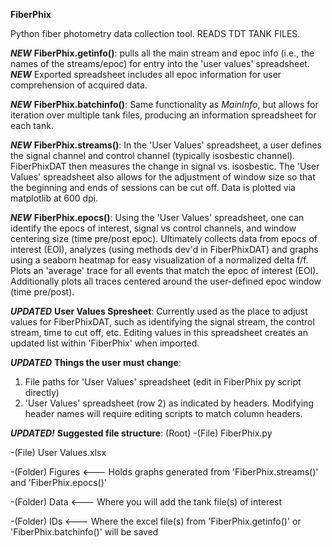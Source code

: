 **FiberPhix**


Python fiber photometry data collection tool. READS TDT TANK FILES. 



***NEW*** **FiberPhix.getinfo()**: pulls all the main stream and epoc info (i.e., the names of the streams/epoc) for entry into the 'user values' spreadsheet. ***NEW*** Exported spreadsheet includes all epoc information for user comprehension of acquired data.


***NEW*** **FiberPhix.batchinfo()**: Same functionality as _MainInfo_, but allows for iteration over multiple tank files, producing an information spreadsheet for each tank. 


***NEW*** **FiberPhix.streams()**: In the 'User Values' spreadsheet, a user defines the signal channel and control channel (typically isosbestic channel). FiberPhixDAT then measures
the change in signal vs. isosbestic. The 'User Values' spreadsheet also allows for the adjustment of window size so that the beginning and ends of sessions can be cut off.
Data is plotted via matplotlib at 600 dpi.


***NEW*** **FiberPhix.epocs()**: Using the 'User Values' spreadsheet, one can identify the epocs of interest, signal vs control channels, and window centering size (time pre/post epoc). Ultimately collects data from epocs of interest (EOI), analyzes (using methods dev'd in FiberPhixDAT) and graphs using a seaborn heatmap for easy visualization of a normalized delta f/f. Plots an 'average' trace for all events that match the epoc of interest (EOI). Additionally plots all traces centered around the user-defined epoc window (time pre/post).


***UPDATED*** **User Values Spresheet**: Currently used as the place to adjust values for FiberPhixDAT, such as identifying the signal stream, the control stream, time to cut off, etc. Editing values in this spreadsheet creates an updated list within 'FiberPhix' when imported.


***UPDATED*** **Things the user must change**:
1) File paths for 'User Values' spreadsheet (edit in FiberPhix py script directly)
2) 'User Values' spreadsheet (row 2) as indicated by headers. Modifying header names will require editing scripts to match column headers.



***UPDATED!*** **Suggested file structure**:
(Root)
-(File) FiberPhix.py

-(File) User Values.xlsx

-(Folder) Figures <--- Holds graphs generated from 'FiberPhix.streams()' and 'FiberPhix.epocs()'

-(Folder) Data <--- Where you will add the tank file(s) of interest

-(Folder) IDs <--- Where the excel file(s) from 'FiberPhix.getinfo()' or 'FiberPhix.batchinfo()' will be saved
